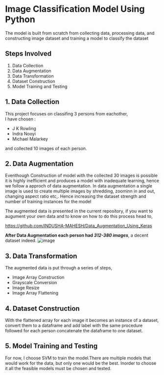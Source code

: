 # Image Classification Model Using Python

The model is built from scratch from collecting data, processing data, and constructing image dataset and training a model to classify the dataset

## Steps Involved

1. Data Collection
2. Data Augmentation
3. Data Transformation
4. Dataset Construction
5. Model Training and Testing

## 1. Data Collection

This project focuses on classifing 3 persons from eachother,  
I have chosen :  
- J K Rowling 
- Indra Nooyi 
- Michael Malarkey

and collected 10 images of each person.

## 2. Data Augmentation

Eventhough Construction of model with the collected 30 images is possible it is highly inefficient and produces a model with inadequate learning, hence we follow a approch of data augmentation.
In data augmentation a single image is used to create multiple images by shredding, zoominn in and out, changing aspect ratio etc,.
Hence increasing the dataset strength and number of training instances for the model

The augmented data is presented in the current repository, if you want to augument your own data and to know on how to do this process head to,  

https://github.com/INDUSHA-MAHESH/Data_Augmentation_Using_Keras

**After Data Augmentation each person had _312-380 images_**, a decent dataset indeed.
![image](https://user-images.githubusercontent.com/71513343/211207854-a32a5687-90c1-488a-8b15-57e9bce5d1d1.png)


## 3. Data Transformation

The augmented data is put through a series of steps,

- Image Array Construction
- Grayscale Conversion
- Image Resize
- Image Array Flattening

## 4. Dataset Construction

With the flattened array for each image it becomes an instance of a dataset, convert them to a dataframe and add label
with the same procedure followed for each person concatenate the dataframe to one dataset.

## 5. Model Training and Testing

For now, I choose SVM to train the model.There are multiple models that would work for the data, but only one would be the best.
Inorder to choose it all the feasible models must be chosen and tested.
